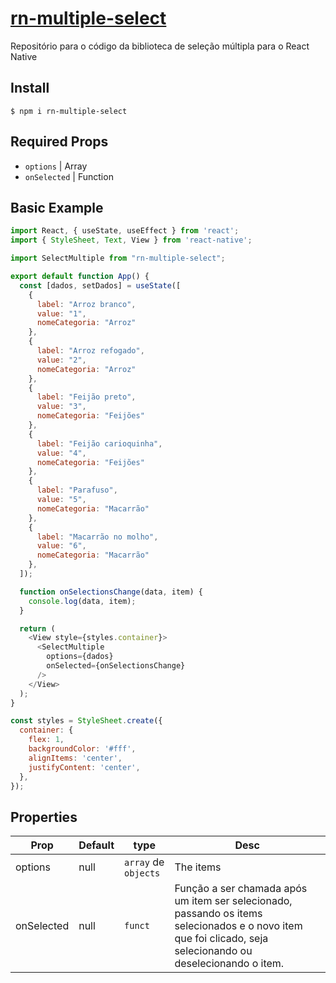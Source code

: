# [rn-multiple-select](https://www.npmjs.com/package/rn-multiple-select)
Repositório para o código da biblioteca de seleção múltipla para o React Native

## Install

```shell
$ npm i rn-multiple-select
```

## Required Props

- `options` | Array
- `onSelected` | Function

## Basic Example

```js
import React, { useState, useEffect } from 'react';
import { StyleSheet, Text, View } from 'react-native';

import SelectMultiple from "rn-multiple-select";

export default function App() {
  const [dados, setDados] = useState([
    {
      label: "Arroz branco", 
      value: "1",
      nomeCategoria: "Arroz"
    },
    {
      label: "Arroz refogado", 
      value: "2",
      nomeCategoria: "Arroz"
    },
    {
      label: "Feijão preto", 
      value: "3",
      nomeCategoria: "Feijões"
    },
    {
      label: "Feijão carioquinha", 
      value: "4",
      nomeCategoria: "Feijões"
    },
    {
      label: "Parafuso", 
      value: "5",
      nomeCategoria: "Macarrão"
    },
    {
      label: "Macarrão no molho", 
      value: "6",
      nomeCategoria: "Macarrão"
    },
  ]);

  function onSelectionsChange(data, item) {
    console.log(data, item); 
  }

  return (
    <View style={styles.container}>
      <SelectMultiple
        options={dados}
        onSelected={onSelectionsChange} 
      />
    </View>
  );
}

const styles = StyleSheet.create({
  container: {
    flex: 1,
    backgroundColor: '#fff',
    alignItems: 'center',
    justifyContent: 'center',
  },
});

```

## Properties

| Prop                        | Default | type     | Desc                                                                                                               |
| --------------------------- | ------- | -------- | ------------------------------------------------------------------------------------------------------------------ |
| options | null | `array` de `objects` | The items |
| onSelected | null | `funct` | Função a ser chamada após um item ser selecionado, passando os items selecionados e o novo item que foi clicado, seja selecionando ou deselecionando o item. |
